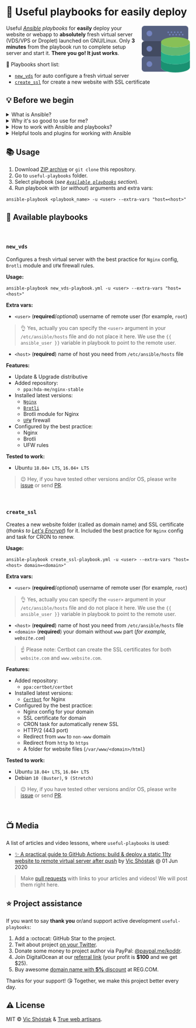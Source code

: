 # 🚚 Useful playbooks for easily deploy

<img align="right" width="132px" src=".github/logo.svg" alt="logo"/>

Useful _[Ansible](https://github.com/ansible/ansible) playbooks_ for **easily** deploy your website or webapp to **absolutely** fresh virtual server (VDS/VPS or Droplet) launched on GNU/Linux. Only **3 minutes** from the playbook run to complete setup server and start it. **There you go! It just works**.

🔔 Playbooks short list:

- [`new_vds`](https://github.com/truewebartisans/useful-playbooks#new_vds) for auto configure a fresh virtual server
- [`create_ssl`](https://github.com/truewebartisans/useful-playbooks#create_ssl) for create a new website with SSL certificate

## 💡 Before we begin

<details>
<summary>What is Ansible?</summary><br/>

Follow [Wikipedia](<https://en.wikipedia.org/wiki/Ansible_(software)>) page:

<img src="https://upload.wikimedia.org/wikipedia/commons/2/24/Ansible_logo.svg" width="128px" align="right" alt="ansible logo" />

_Ansible is an open-source software provisioning, configuration management, and application-deployment tool enabling infrastructure as code. It runs on many Unix-like systems, and can configure both Unix-like systems as well as Microsoft Windows. It includes its own declarative language to describe system configuration._

_Ansible was written by Michael DeHaan and acquired by Red Hat in 2015. Ansible is agentless, temporarily connecting remotely via SSH or Windows Remote Management (allowing remote PowerShell execution) to do its tasks._

</details>

<details>
<summary>Why it's so good to use for me?</summary><br/>

Ansible is a radically simple IT automation system. It handles configuration management, application deployment, cloud provisioning, ad-hoc task execution, network automation, and multi-node orchestration. Ansible makes complex changes like zero-downtime rolling updates with load balancers easy.

- Have a dead simple setup process and a minimal learning curve.
- Manage machines very quickly and in parallel.
- Avoid custom-agents and additional open ports, be agentless by leveraging the existing SSH daemon.
- Describe infrastructure in a language that is both machine and human friendly.
- Focus on security and easy auditability/review/rewriting of content.
- Manage new remote machines instantly, without bootstrapping any software.
- Allow module development in any dynamic language, not just Python.
- Be usable as non-root.
- Be the easiest IT automation system to use, ever.

:octocat: GitHub: https://github.com/ansible/ansible

</details>

<details>
<summary>How to work with Ansible and playbooks?</summary><br/>

1. Be sure, that [Python](https://www.python.org/) (version `3.5` or later) is installed.
2. Install Ansible for your OS by [this](https://docs.ansible.com/ansible/latest/installation_guide/intro_installation.html#installing-ansible) instructions.
3. Setting up inventory by [this](https://docs.ansible.com/ansible/latest/user_guide/intro_getting_started.html) guide.

</details>

<details>
<summary>Helpful tools and plugins for working with Ansible</summary><br/>

**VS Code addons:**

- [vscode-ansible](https://marketplace.visualstudio.com/items?itemName=vscoss.vscode-ansible) for code completion, syntax highlighting and linting of Ansible playbooks files
- [vscode-nginx](https://marketplace.visualstudio.com/items?itemName=shanoor.vscode-nginx) for syntax highlighting of Nginx configs

**VS Code config hints:**

For better readability, please add two association to your `.vscode/settings.json`: for Ansible playbooks and `jinja2` templates.

```jsonc
{
  // ...
  "files.associations": {
    "*-domain.j*2": "NGINX",     // for all jinja2 files ended with `domain` word
    "*-playbook.y*ml": "ansible" // for YAML files ended with `playbook` word
  }
  // ...
}
```

</details>

## 📚 Usage

1. Download [ZIP archive](https://github.com/truewebartisans/useful-playbooks/archive/master.zip) or `git clone` this repository.
2. Go to `useful-playbooks` folder.
3. Select playbook (_see [`Available playbooks`](https://github.com/truewebartisans/useful-playbooks#-available-playbooks) section_).
4. Run playbook with (_or without_) arguments and extra vars:

```console
ansible-playbook <playbook_name> -u <user> --extra-vars "host=<host>"
```

## 🎯 Available playbooks

<br/>

### `new_vds`

Configures a fresh virtual server with the best practice for `Nginx` config, `Brotli` module and `UFW` firewall rules.

**Usage:**

```console
ansible-playbook new_vds-playbook.yml -u <user> --extra-vars "host=<host>"
```

**Extra vars:**

- `<user>` (**required**/_optional_) username of remote user (for example, `root`)

> 👌 Yes, actually you can specify the `<user>` argument in your `/etc/ansible/hosts` file and do not place it here. We use the `{{ ansible_user }}` variable in playbook to point to the remote user.

- `<host>` (**required**) name of host you need from `/etc/ansible/hosts` file

**Features:**

- Update & Upgrade distributive
- Added repository:
  - `ppa:hda-me/nginx-stable`
- Installed latest versions: 
  - [`Nginx`](https://nginx.org/)
  - [`Brotli`](https://github.com/google/brotli)
  - Brotli module for Nginx
  - [`UFW`](https://help.ubuntu.com/community/UFW) firewall
- Configured by the best practice: 
  - Nginx
  - Brotli
  - UFW rules

**Tested to work:**

- Ubuntu `18.04+ LTS`, `16.04+ LTS`

> 😉 Hey, if you have tested other versions and/or OS, please write [issue](https://github.com/truewebartisans/useful-playbooks/issues/new) or send [PR](https://github.com/truewebartisans/useful-playbooks/pulls).

<br/>

### `create_ssl`

Creates a new website folder (called as domain name) and SSL certificate (_thanks to [Let's Encrypt](https://letsencrypt.org/)_) for it. Included the best practice for `Nginx` config and task for CRON to renew.

**Usage:**

```console
ansible-playbook create_ssl-playbook.yml -u <user> --extra-vars "host=<host> domain=<domain>"
```

**Extra vars:**

- `<user>` (**required**/_optional_) username of remote user (for example, `root`)

> 👌 Yes, actually you can specify the `<user>` argument in your `/etc/ansible/hosts` file and do not place it here. We use the `{{ ansible_user }}` variable in playbook to point to the remote user.

- `<host>` (**required**) name of host you need from `/etc/ansible/hosts` file
- `<domain>` (**required**) your domain without `www` part (_for example, `website.com`_)

> ☝️ Please note: Certbot can create the SSL certificates for both `website.com` and `www.website.com`.

**Features:**

- Added repository:
  - `ppa:certbot/certbot`
- Installed latest versions: 
  - [`Certbot`](https://certbot.eff.org/) for Nginx
- Configured by the best practice: 
  - Nginx config for your domain
  - SSL certificate for domain 
  - CRON task for automatically renew SSL
  - HTTP/2 (443 port)
  - Redirect from `www` to `non-www` domain 
  - Redirect from `http` to `https`
  - A folder for website files (`/var/www/<domain>/html`)

**Tested to work:**

- Ubuntu `18.04+ LTS`, `16.04+ LTS`
- Debian `10 (Buster)`, `9 (Stretch)`

> 😉 Hey, if you have tested other versions and/or OS, please write [issue](https://github.com/truewebartisans/useful-playbooks/issues/new) or send [PR](https://github.com/truewebartisans/useful-playbooks/pulls).

<br/>

## 📺 Media

A list of articles and video lessons, where `useful-playbooks` is used:

- [✨ A practical guide to GitHub Actions: build & deploy a static 11ty website to remote virtual server after push](https://dev.to/koddr/automate-that-a-practical-guide-to-github-actions-build-deploy-a-static-11ty-website-to-remote-virtual-server-after-push-d19) by [Vic Shóstak](https://github.com/koddr) @ 01 Jun 2020

> Make [pull requests](pulls) with links to your articles and videos! We will post them right here.

## ⭐️ Project assistance

If you want to say **thank you** or/and support active development `useful-playbooks`:

1. Add a :octocat: GitHub Star to the project.
2. Twit about project [on your Twitter](https://twitter.com/intent/tweet?text=Useful%20Ansible%20playbooks%20for%20easily%20deploy%20your%20website%20or%20webapp%20to%20absolutely%20fresh%20virtual%20server%20%28VDS%2FVPS%20or%20Droplet%29%20launched%20on%20GNU%2FLinux%20https%3A%2F%2Fgithub.com%2Ftruewebartisans%2Fuseful-playbooks).
3. Donate some money to project author via PayPal: [@paypal.me/koddr](https://paypal.me/koddr?locale.x=en_EN).
4. Join DigitalOcean at our [referral link](https://shrts.website/do/server) (your profit is **\$100** and we get \$25).
5. Buy awesome [domain name with **5%** discount](https://shrts.website/reg/domain) at REG.COM.

Thanks for your support! 😘 Together, we make this project better every day.

## ⚠️ License

MIT &copy; [Vic Shóstak](https://github.com/koddr) & [True web artisans](https://1wa.co/).
